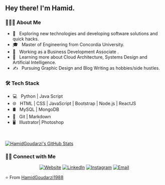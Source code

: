 <h2> Hey there! I'm Hamid.</h2>

<h3> 👨🏻‍💻 About Me </h3>

- 🤔 &nbsp; Exploring new technologies and developing software solutions and quick hacks.
- 🎓 &nbsp; Master of Engineering from Concordia University.
- 💼 &nbsp; Working as a Business Development Associate .
- 🌱 &nbsp; Learning more about Cloud Architecture, Systems Design and Artificial Intelligence.
- ✍️ &nbsp; Pursuing Graphic Design and Blog Writing as hobbies/side hustles.

<h3>🛠 Tech Stack</h3>

- 💻 &nbsp; Python | Java Script
- 🌐 &nbsp; HTML | CSS | JavaScript | Bootstrap | Node.js | ReactJS
- 🛢 &nbsp; MySQL | MongoDB
- 🔧 &nbsp; Git | Markdown 
- 🖥 &nbsp; Illustrator| Photoshop 

<br/>

[![HamidGoudarzi's GitHub Stats](https://github-readme-stats.vercel.app/api?username=HamidGoudarzi1988&show_icons=true)](https://github.com/HamidGoudarzi1988)

<h3> 🤝🏻 Connect with Me </h3>

<p align="center">
<a href=""><img alt="Website" src="https://img.shields.io/badge/Website-www.HamidGoudarzi.com-blue?style=flat-square&logo=google-chrome"></a>
<a href="www.linkedin.com/in/hamid-goudarzi-m-eng-b11253163"><img alt="LinkedIn" src="https://img.shields.io/badge/LinkedIn-Hamid%20Goudarzi-blue?style=flat-square&logo=linkedin"></a>
<a href="https://www.instagram.com/hamidg1988/"><img alt="Instagram" src="https://img.shields.io/badge/Instagram-hamidg1988-blue?style=flat-square&logo=instagram"></a>
<a href="mailto:goudarzi.hamid@gmail.com"><img alt="Email" src="https://img.shields.io/badge/Email-goudarzi.hamid@gmail.com-blue?style=flat-square&logo=gmail"></a>
</p>

⭐️ From [HamidGoudarzi1988](https://github.com/HamidGoudarzi1988)
